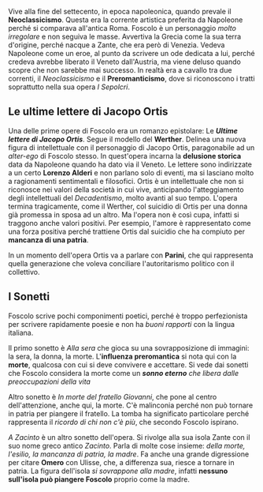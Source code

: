 Vive alla fine del settecento, in epoca napoleonica, quando prevale il **Neoclassicismo**. Questa era la corrente artistica preferita da Napoleone perché si comparava all'antica Roma. 
Foscolo è un personaggio *molto irregolare* e non seguiva le masse. Avvertiva la Grecia come la sua terra d'origine, perché nacque a Zante, che era però di Venezia. 
Vedeva Napoleone come un eroe, al punto da scrivere un ode dedicata a lui, perché credeva avrebbe liberato il Veneto dall'Austria, ma viene deluso quando scopre che non sarebbe mai successo. 
In realtà era a cavallo tra due correnti, il *Neoclassicismo* e il **Preromanticismo**, dove si riconoscono i tratti soprattutto nella sua opera *I Sepolcri*. 

## Le ultime lettere di Jacopo Ortis
Una delle prime opere di Foscolo era un romanzo epistolare: Le ***Ultime lettere di Jacopo Ortis***. 
Segue il modello del **Werther**. Delinea una nuova figura di intellettuale con il personaggio di Jacopo Ortis, paragonabile ad un *alter-ego* di Foscolo stesso. 
In quest'opera incarna la **delusione storica** data da Napoleone quando ha dato via il Veneto. 
Le lettere sono indirizzate a un certo **Lorenzo Alderi** e non parlano solo di eventi, ma si lasciano molto a ragionamenti sentimentali e filosofici. 
Ortis è un intellettuale che non si riconosce nei valori della società in cui vive, anticipando l'atteggiamento degli intellettuali del *Decadentismo*, molto avanti al suo tempo. 
L'opera termina tragicamente, come il Werther, col suicidio di Ortis per una donna già promessa in sposa ad un altro. Ma l'opera non è così cupa, infatti si traggono anche valori positivi. Per esempio, l'amore è rappresentato come una forza positiva perché trattiene Ortis dal suicidio che ha compiuto per **mancanza di una patria**. 

In un momento dell'opera Ortis va a parlare con **Parini**, che qui rappresenta quella generazione che voleva conciliare l'autoritarismo politico con il collettivo.

## I Sonetti
Foscolo scrive pochi componimenti poetici, perché è troppo perfezionista per scrivere rapidamente poesie e non ha *buoni rapporti* con la lingua italiana. 

Il primo sonetto è *Alla sera* che gioca su una sovrapposizione di immagini: la sera, la donna, la morte. L'**influenza preromantica** si nota qui con la **morte**, qualcosa con cui si deve convivere e accettare. Si vede dai sonetti che Foscolo considera la morte come un ***sonno eterno** che libera dalle preoccupazioni della vita* 

Altro sonetto è *In morte del fratello Giovanni*, che pone al centro dell'attenzione, anche qui, la morte. C'è malinconia perché non può tornare in patria per piangere il fratello. La tomba ha significato particolare perché rappresenta il *ricordo di chi non c'è più*, che secondo Foscolo ispirano. 

*A Zacinto* è un altro sonetto dell'opera. Si rivolge alla sua isola Zante con il suo nome greco antico *Zacinto*. Parla di molte cose insieme: *della morte, l'esilio, la mancanza di patria, la madre*. Fa anche una grande digressione per citare **Omero** con Ulisse, che, a differenza sua, riesce a tornare in patria. La figura dell'isola *si sovrappone alla madre*, infatti **nessuno sull'isola può piangere Foscolo** proprio come la madre.